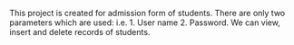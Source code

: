 This project is created for admission form of students. There are only two parameters which are used: i.e. 1. User name 2. Password. 
We can view, insert and delete records of students.

